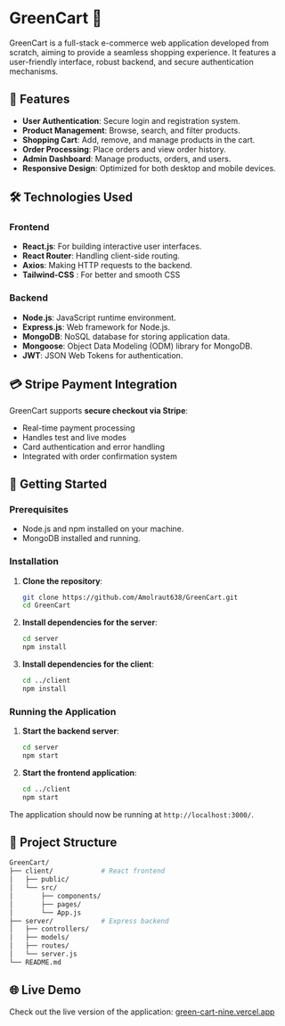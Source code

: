 
# GreenCart 🛒

GreenCart is a full-stack e-commerce web application developed from scratch, aiming to provide a seamless shopping experience. It features a user-friendly interface, robust backend, and secure authentication mechanisms.

## 🌟 Features

* **User Authentication**: Secure login and registration system.
* **Product Management**: Browse, search, and filter products.
* **Shopping Cart**: Add, remove, and manage products in the cart.
* **Order Processing**: Place orders and view order history.
* **Admin Dashboard**: Manage products, orders, and users.
* **Responsive Design**: Optimized for both desktop and mobile devices.

## 🛠️ Technologies Used

### Frontend

* **React.js**: For building interactive user interfaces.
* **React Router**: Handling client-side routing.
* **Axios**: Making HTTP requests to the backend.
* **Tailwind-CSS** : For better and smooth CSS

### Backend

* **Node.js**: JavaScript runtime environment.
* **Express.js**: Web framework for Node.js.
* **MongoDB**: NoSQL database for storing application data.
* **Mongoose**: Object Data Modeling (ODM) library for MongoDB.
* **JWT**: JSON Web Tokens for authentication.

## 💳 Stripe Payment Integration

GreenCart supports **secure checkout via Stripe**:

* Real-time payment processing
* Handles test and live modes
* Card authentication and error handling
* Integrated with order confirmation system

## 🚀 Getting Started

### Prerequisites

* Node.js and npm installed on your machine.
* MongoDB installed and running.

### Installation

1. **Clone the repository**:

   ```bash
   git clone https://github.com/Amolraut638/GreenCart.git
   cd GreenCart
   ```



2. **Install dependencies for the server**:

   ```bash
   cd server
   npm install
   ```



3. **Install dependencies for the client**:

   ```bash
   cd ../client
   npm install
   ```



### Running the Application

1. **Start the backend server**:

   ```bash
   cd server
   npm start
   ```



2. **Start the frontend application**:

   ```bash
   cd ../client
   npm start
   ```



The application should now be running at `http://localhost:3000/`.

## 📁 Project Structure

```bash
GreenCart/
├── client/            # React frontend
│   ├── public/
│   └── src/
│       ├── components/
│       ├── pages/
│       └── App.js
├── server/            # Express backend
│   ├── controllers/
│   ├── models/
│   ├── routes/
│   └── server.js
└── README.md
```



## 🌐 Live Demo

Check out the live version of the application: [green-cart-nine.vercel.app](https://green-cart-nine.vercel.app/)



